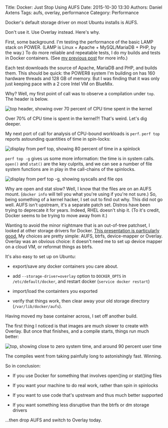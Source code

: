 Title: Docker: Just Stop Using AUFS
Date: 2015-10-30 13:30
Authors: Daniel Axtens
Tags: aufs, overlay, performance
Category: Performance

Docker's default storage driver on most Ubuntu installs is AUFS.

Don't use it. Use Overlay instead. Here's why.

First, some background. I'm testing the performance of the basic LAMP
stack on POWER. (LAMP is Linux + Apache + MySQL/MariaDB + PHP, by the
way.) To do more reliable and repeatable tests, I do my builds and
tests in Docker containers. (See [my previous post](/blog/2015/10/12/a-tale-of-two-dockers/) for more info.)

Each test downloads the source of Apache, MariaDB and PHP, and builds
them. This should be quick: the POWER8 system I'm building on has 160
hardware threads and 128 GB of memory. But I was finding that it was
only just keeping pace with a 2 core Intel VM on BlueMix.

Why? Well, my first point of call was to observe a compilation under
`top`. The header is below.

![top header, showing over 70 percent of CPU time spent in the kernel](/images/dja/aufs/top-bad.png)

Over 70% of CPU time is spent in the kernel?! That's weird. Let's dig
deeper.

My next port of call for analysis of CPU-bound workloads is
`perf`. `perf top` reports astounding quantities of time in
spin-locks:

![display from perf top, showing 80 percent of time in a spinlock](/images/dja/aufs/perf-top-spinlock.png)

`perf top -g` gives us some more information: the time is in system
calls. `open()` and `stat()` are the key culprits, and we can see a
number of file system functions are in play in the call-chains of the
spinlocks.

![display from perf top -g, showing syscalls and file ops](/images/dja/aufs/perf-top-syscalls.png)

Why are open and stat slow? Well, I know that the files are on an AUFS
mount. (`docker info` will tell you what you're using if you're not
sure.) So, being something of a kernel hacker, I set out to find out
why. This did not go well. AUFS isn't upstream, it's a separate patch
set. Distros have been trying to deprecate it for years. Indeed, RHEL
doesn't ship it. (To it's credit, Docker seems to be trying to move
away from it.)

Wanting to avoid the minor nightmare that is an out-of-tree patchset,
I looked at other storage drivers for Docker. [This presentation is particularly good.](https://jpetazzo.github.io/assets/2015-03-03-not-so-deep-dive-into-docker-storage-drivers.html)
My choices are pretty simple: AUFS, btrfs, device-mapper or
Overlay. Overlay was an obvious choice: it doesn't need me to set up
device mapper on a cloud VM, or reformat things as btrfs.

It's also easy to set up on Ubuntu:

 - export/save any docker containers you care about.

 - add `--storage-driver=overlay` option to `DOCKER_OPTS` in `/etc/default/docker`, and restart docker (`service docker restart`)

 - import/load the containters you exported

 - verify that things work, then clear away your old storage directory (`/var/lib/docker/aufs`). 

Having moved my base container across, I set off another build.

The first thing I noticed is that images are much slower to create with Overlay. But once that finishes, and a compile starts, things run much better:

![top, showing close to zero system time, and around 90 percent user time](/images/dja/aufs/top-good.png)

The compiles went from taking painfully long to astonishingly fast. Winning.

So in conclusion:

 - If you use Docker for something that involves open()ing or stat()ing files

 - If you want your machine to do real work, rather than spin in spinlocks

 - If you want to use code that's upstream and thus much better supported

 - If you want something less disruptive than the btrfs or dm storage drivers

...then drop AUFS and switch to Overlay today.

